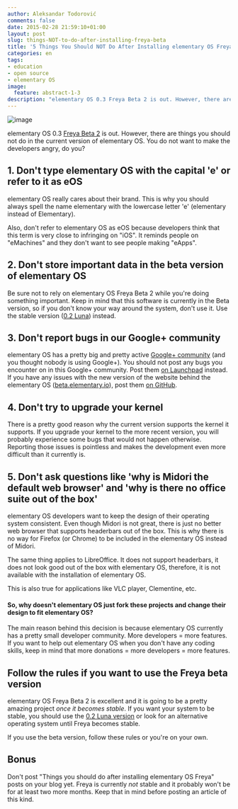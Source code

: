 ```yaml
---
author: Aleksandar Todorović
comments: false
date: 2015-02-28 21:59:10+01:00
layout: post
slug: things-NOT-to-do-after-installing-freya-beta
title: '5 Things You Should NOT Do After Installing elementary OS Freya Beta'
categories: en
tags:
- education
- open source
- elementary OS
image:
  feature: abstract-1-3
description: "elementary OS 0.3 Freya Beta 2 is out. However, there are things you should not do in the current version of elementary OS. You do not want to make the developers angry, do you?"
---
```


![image](http://i.imgur.com/XAFR4ym.png)

elementary OS 0.3 [Freya Beta 2](beta.elementary.io/) is out. However, there are things you should not do in the current version of elementary OS. You do not want to make the developers angry, do you?

## 1. Don't type elementary OS with the capital 'e' or refer to it as eOS

elementary OS really cares about their brand. This is why you should always spell the name elementary with the lowercase letter 'e' (elementary instead of Elementary).

Also, don't refer to elementary OS as eOS because developers think that this term is very close to infringing on "iOS". It reminds people on "eMachines" and they don't want to see people making "eApps".

## 2. Don't store important data in the beta version of elementary OS

Be sure not to rely on elementary OS Freya Beta 2 while you're doing something important. Keep in mind that this software is currently in the Beta version, so if you don't know your way around the system, don't use it. Use the stable version ([0.2 Luna](http://elementary.io/)) instead.

## 3. Don't report bugs in our Google+ community

elementary OS has a pretty big and pretty active [Google+ community](https://plus.google.com/communities/104613975513761463450) (and you thought nobody is using Google+). You should not post any bugs you encounter on in this Google+ community. Post them [on Launchpad](https://bugs.launchpad.net/elementary) instead. If you have any issues with the new version of the website behind the elementary OS ([beta.elementary.io](http://beta.elementary.io/)), post them [on GitHub](https://github.com/elementary/mvp/issues).

## 4. Don't try to upgrade your kernel

There is a pretty good reason why the current version supports the kernel it supports. If you upgrade your kernel to the more recent version, you will probably experience some bugs that would not happen otherwise. Reporting those issues is pointless and makes the development even more difficult than it currently is.

## 5. Don't ask questions like 'why is Midori the default web browser' and 'why is there no office suite out of the box'

elementary OS developers want to keep the design of their operating system consistent. Even though Midori is not great, there is just no better web browser that supports headerbars out of the box. This is why there is no way for Firefox (or Chrome) to be included in the elementary OS instead of Midori.

The same thing applies to LibreOffice. It does not support headerbars, it does not look good out of the box with elementary OS, therefore, it is not available with the installation of elementary OS.

This is also true for applications like VLC player, Clementine, etc.

#### So, why doesn't elementary OS just fork these projects and change their design to fit elementary OS?

The main reason behind this decision is because elementary OS currently has a pretty small developer community. More developers = more features. If you want to help out elementary OS when you don't have any coding skills, keep in mind that more donations = more developers = more features.

## Follow the rules if you want to use the Freya beta version

elementary OS Freya Beta 2 is excellent and it is going to be a pretty amazing project _once it becomes stable_. If you want your system to be stable, you should use the [0.2 Luna version](http://elementary.io/) or look for an alternative operating system until Freya becomes stable.

If you use the beta version, follow these rules or you're on your own.

## Bonus

Don't post "Things you should do after installing elementary OS Freya" posts on your blog yet. Freya is currently _not_ stable and it probably won't be for at least two more months. Keep that in mind before posting an article of this kind.
